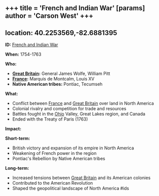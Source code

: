 +++
 title = 'French and Indian War'
[params]
	author = 'Carson West'
+++
---
location: 40.2253569,-82.6881395
---
**ID:** [French and Indian War](./../french-and-indian-war/)

**When:** 1754-1763

**Who:**

* **[Great Britain](./../great-britain/):** General James Wolfe, William Pitt
* **[France](./../france/):** Marquis de Montcalm, Louis XV
* **Native American tribes:** Pontiac, Tecumseh

**What:**

* Conflict between [France](./../france/) and [Great Britain](./../great-britain/) over land in North America
* Colonial rivalry and competition for trade and resources
* Battles fought in the [Ohio](./../ohio/) Valley, Great Lakes region, and Canada
* Ended with the Treaty of Paris (1763)

**Impact:**

**Short-term:**

* British victory and expansion of its empire in North America
* Weakening of French power in the region
* Pontiac's Rebellion by Native American tribes

**Long-term:**

* Increased tensions between [Great Britain](./../great-britain/) and its American colonies
* Contributed to the American Revolution
* Shaped the geopolitical landscape of North America
#ids